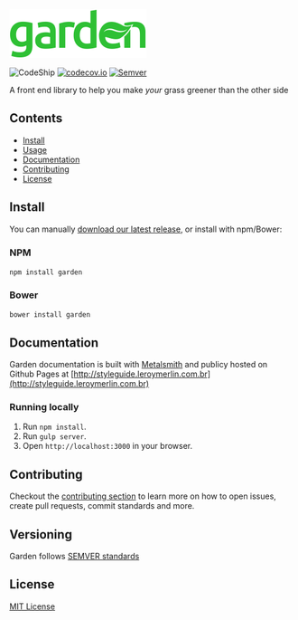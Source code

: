 <img src="docs/images/garden.png" alt="Garden">

![CodeShip](https://codeship.com/projects/7aa22b80-d3f1-0133-7a36-1e4d5c815c8f/status?branch=master)
[![codecov.io](https://codecov.io/github/leroy-merlin-br/garden/coverage.svg?branch=master)](https://codecov.io/github/leroy-merlin-br/garden?branch=master)
[![Semver](http://img.shields.io/SemVer/0.12.0.png)](http://semver.org/spec/v0.12.0.html)

A front end library to help you make *​your*​ grass greener than the other side


## Contents

- [Install](#install)
- [Usage](#usage)
- [Documentation](#documentation)
- [Contributing](#contributing)
- [License](#license)

## Install
You can manually [download our latest release](#latest-release-link), or install with npm/Bower:

### NPM
```
npm install garden
```

### Bower
```
bower install garden
```

## Documentation
Garden documentation is built with [Metalsmith](http://www.metalsmith.io/) and publicy hosted on Github Pages at [http://styleguide.leroymerlin.com.br](http://styleguide.leroymerlin.com.br)

### Running locally

1. Run `npm install`.
2. Run `gulp server`.
3. Open `http://localhost:3000` in your browser.

## Contributing
Checkout the [contributing section](https://github.com/leroy-merlin-br/garden/blob/master/CONTRIBUTING.md) to learn more on how to open issues, create pull requests, commit standards and more.

## Versioning
Garden follows [SEMVER standards](http://semver.org/)

## License
[MIT License](https://github.com/leroy-merlin-br/garden/blob/master/LICENSE)
